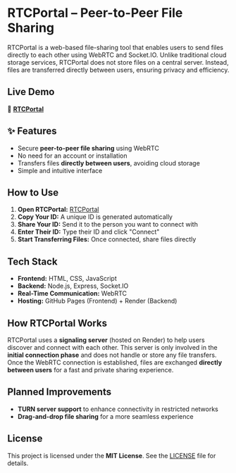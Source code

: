 # RTCPortal – Peer-to-Peer File Sharing

RTCPortal is a web-based file-sharing tool that enables users to send files directly to each other using WebRTC and Socket.IO. Unlike traditional cloud storage services, RTCPortal does not store files on a central server. Instead, files are transferred directly between users, ensuring privacy and efficiency.  

## Live Demo  
🔗 **[RTCPortal](https://dpxa.github.io/RTCPortal/)**  

## ✨ Features  
- Secure **peer-to-peer file sharing** using WebRTC  
- No need for an account or installation  
- Transfers files **directly between users**, avoiding cloud storage  
- Simple and intuitive interface  

## How to Use  
1. **Open RTCPortal:** [RTCPortal](https://dpxa.github.io/RTCPortal/)  
2. **Copy Your ID:** A unique ID is generated automatically  
3. **Share Your ID:** Send it to the person you want to connect with  
4. **Enter Their ID:** Type their ID and click "Connect"  
5. **Start Transferring Files:** Once connected, share files directly  

## Tech Stack  
- **Frontend:** HTML, CSS, JavaScript  
- **Backend:** Node.js, Express, Socket.IO  
- **Real-Time Communication:** WebRTC  
- **Hosting:** GitHub Pages (Frontend) + Render (Backend)  

## How RTCPortal Works  
RTCPortal uses a **signaling server** (hosted on Render) to help users discover and connect with each other. This server is only involved in the **initial connection phase** and does not handle or store any file transfers. Once the WebRTC connection is established, files are exchanged **directly between users** for a fast and private sharing experience.  

## Planned Improvements  
- **TURN server support** to enhance connectivity in restricted networks  
- **Drag-and-drop file sharing** for a more seamless experience  

## License  
This project is licensed under the **MIT License**. See the [LICENSE](LICENSE) file for details.  
